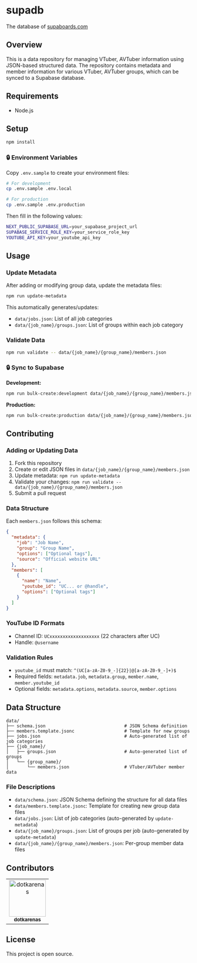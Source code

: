# supadb

The database of [supaboards.com](https://supaboards.com)

## Overview

This is a data repository for managing VTuber, AVTuber information using JSON-based structured data. The repository contains metadata and member information for various VTuber, AVTuber groups, which can be synced to a Supabase database.

## Requirements

- Node.js

## Setup

```bash
npm install
```

### 🔒 Environment Variables

Copy `.env.sample` to create your environment files:

```bash
# For development
cp .env.sample .env.local

# For production
cp .env.sample .env.production
```

Then fill in the following values:

```bash
NEXT_PUBLIC_SUPABASE_URL=your_supabase_project_url
SUPABASE_SERVICE_ROLE_KEY=your_service_role_key
YOUTUBE_API_KEY=your_youtube_api_key
```

## Usage

### Update Metadata

After adding or modifying group data, update the metadata files:

```bash
npm run update-metadata
```

This automatically generates/updates:
- `data/jobs.json`: List of all job categories
- `data/{job_name}/groups.json`: List of groups within each job category

### Validate Data

```bash
npm run validate -- data/{job_name}/{group_name}/members.json
```

### 🔒 Sync to Supabase

**Development:**
```bash
npm run bulk-create:development data/{job_name}/{group_name}/members.json
```

**Production:**
```bash
npm run bulk-create:production data/{job_name}/{group_name}/members.json
```

## Contributing

### Adding or Updating Data

1. Fork this repository
2. Create or edit JSON files in `data/{job_name}/{group_name}/members.json`
3. Update metadata: `npm run update-metadata`
4. Validate your changes: `npm run validate -- data/{job_name}/{group_name}/members.json`
5. Submit a pull request

### Data Structure

Each `members.json` follows this schema:

```json
{
  "metadata": {
    "job": "Job Name",
    "group": "Group Name",
    "options": ["Optional tags"],
    "source": "Official website URL"
  },
  "members": [
    {
      "name": "Name",
      "youtube_id": "UC... or @handle",
      "options": ["Optional tags"]
    }
  ]
}
```

### YouTube ID Formats

- Channel ID: `UCxxxxxxxxxxxxxxxxxxx` (22 characters after UC)
- Handle: `@username`

### Validation Rules

- `youtube_id` must match: `^(UC[a-zA-Z0-9_-]{22}|@[a-zA-Z0-9_-]+)$`
- Required fields: `metadata.job`, `metadata.group`, `member.name`, `member.youtube_id`
- Optional fields: `metadata.options`, `metadata.source`, `member.options`

## Data Structure

```
data/
├── schema.json                              # JSON Schema definition
├── members.template.jsonc                   # Template for new groups
├── jobs.json                                # Auto-generated list of job categories
├── {job_name}/
│   ├── groups.json                          # Auto-generated list of groups
│   └── {group_name}/
│       └── members.json                     # VTuber/AVTuber member data
```

### File Descriptions

- `data/schema.json`: JSON Schema defining the structure for all data files
- `data/members.template.jsonc`: Template for creating new group data files
- `data/jobs.json`: List of job categories (auto-generated by `update-metadata`)
- `data/{job_name}/groups.json`: List of groups per job (auto-generated by `update-metadata`)
- `data/{job_name}/{group_name}/members.json`: Per-group member data files

## Contributors

<!-- readme: contributors -start -->
<table>
	<tbody>
		<tr>
            <td align="center">
                <a href="https://github.com/dotkarenas">
                    <img src="https://avatars.githubusercontent.com/u/236640342?v=4" width="100;" alt="dotkarenas"/>
                    <br />
                    <sub><b>dotkarenas</b></sub>
                </a>
            </td>
		</tr>
	<tbody>
</table>
<!-- readme: contributors -end -->

## License

This project is open source.
